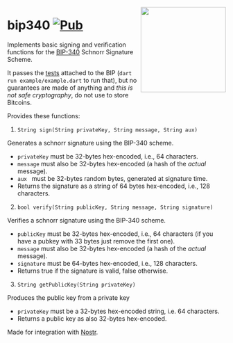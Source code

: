 <a href="https://nbd.wtf"><img align="right" height="196" src="https://user-images.githubusercontent.com/1653275/194609043-0add674b-dd40-41ed-986c-ab4a2e053092.png" /></a>

bip340 [![Pub](https://img.shields.io/pub/v/bip340.svg?style=flat)](https://pub.dev/packages/bip340)
======

Implements basic signing and verification functions for the [BIP-340](https://bips.xyz/340) Schnorr Signature Scheme.

It passes the [tests](https://github.com/bitcoin/bips/blob/master/bip-0340/test-vectors.csv) attached to the BIP (`dart run example/example.dart` to run that), but no guarantees are made of anything and _this is not safe cryptography_, do not use to store Bitcoins.

Provides these functions:

1. `String sign(String privateKey, String message, String aux)`

  Generates a schnorr signature using the BIP-340 scheme.

  * `privateKey` must be 32-bytes hex-encoded, i.e., 64 characters.
  * `message` must also be 32-bytes hex-encoded (a hash of the _actual_ message).
  * `aux ` must be 32-bytes random bytes, generated at signature time.
  * Returns the signature as a string of 64 bytes hex-encoded, i.e., 128 characters.

2. `bool verify(String publicKey, String message, String signature)`

  Verifies a schnorr signature using the BIP-340 scheme.

  * `publicKey` must be 32-bytes hex-encoded, i.e., 64 characters (if you have a pubkey with 33 bytes just remove the first one).
  * `message` must also be 32-bytes hex-encoded (a hash of the _actual_ message).
  * `signature` must be 64-bytes hex-encoded, i.e., 128 characters.
  * Returns true if the signature is valid, false otherwise.

3. `String getPublicKey(String privateKey)`

  Produces the public key from a private key

  * `privateKey` must be a 32-bytes hex-encoded string, i.e. 64 characters.
  * Returns a public key as also 32-bytes hex-encoded.

Made for integration with [Nostr](https://github.com/fiatjaf/nostr).

